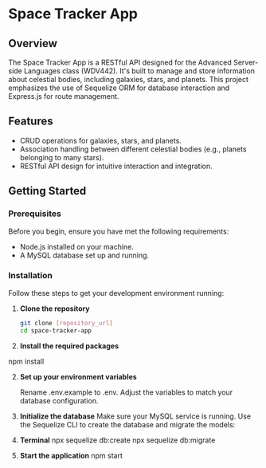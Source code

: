 # Space Tracker App

## Overview
The Space Tracker App is a RESTful API designed for the Advanced Server-side Languages class (WDV442). It's built to manage and store information about celestial bodies, including galaxies, stars, and planets. This project emphasizes the use of Sequelize ORM for database interaction and Express.js for route management.

## Features
- CRUD operations for galaxies, stars, and planets.
- Association handling between different celestial bodies (e.g., planets belonging to many stars).
- RESTful API design for intuitive interaction and integration.

## Getting Started

### Prerequisites
Before you begin, ensure you have met the following requirements:
- Node.js installed on your machine.
- A MySQL database set up and running.

### Installation
Follow these steps to get your development environment running:

1. **Clone the repository**
   ```sh
   git clone [repository_url]
   cd space-tracker-app


1. **Install the required packages**

npm install

2. **Set up your environment variables**

    Rename .env.example to .env.
    Adjust the variables to match your database configuration.
3. **Initialize the database**
    Make sure your MySQL service is running.
    Use the Sequelize CLI to create the database and migrate the models:
4. **Terminal**
npx sequelize db:create
npx sequelize db:migrate

5. **Start the application**
npm start

